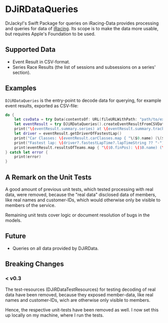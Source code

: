 # DJiRDataQueries

DrJackyl's Swift Package for queries on iRacing-Data provides processing and queries for data of [iRacing](https://www.iracing.com). Its scope is to make the data more usable, but requires Apple's Foundation to be used.

## Supported Data

* Event Result in CSV-format.
* Series Race Results (the list of sessions and subsessions on a series' section).

## Examples

`DJiRDataQueries` is the entry-point to decode data for querying, for example event results, exported as CSV-file:

```swift
do {
    let csvData = try Data(contentsOf: URL(fileURLWithPath: "path/to/exported.csv"))
    let eventResult = try DJiRDataQueries().createEventResultFromCSVData(csvData)
    print("\(eventResult.summary.series) at \(eventResult.summary.track)")
    let driver = eventResult.getDriverOfFastestLap()
    print("Car Classes: \(eventResult.carClasses.map { "\($0.name) (\($0.cars.map { car in car.name }.joined(separator: ",")))" }.joined(separator: ", "))")
    print("Fastest lap: \(driver?.fastestLapTime?.lapTimeString ?? "-") (\(driver?.name ?? "-"))")
    print(eventResult.resultsOfTeams.map { "\($0.finPos): \($0.name) (\($0.car))"}.joined(separator: "\n") )
} catch let error {
    print(error)
}
```

## A Remark on the Unit Tests

A good amount of previous unit tests, which tested processing with real data, were removed, because the "real data" disclosed data of members, like real names and customer-IDs, which would otherwise only be visible to members of the service.

Remaining unit tests cover logic or document resolution of bugs in the models.

## Future

* Queries on all data provided by DJiRData.

## Breaking Changes

### &lt; v0.3

The test-resources (DJiRDataTestResources) for testing decoding of real data have been removed, because they exposed member-data, like real names and customer-IDs, wich are otherwise only visible to members.

Hence, the respective unit-tests have been removed as well. I now set this up locally on my machine, where I run the tests.
